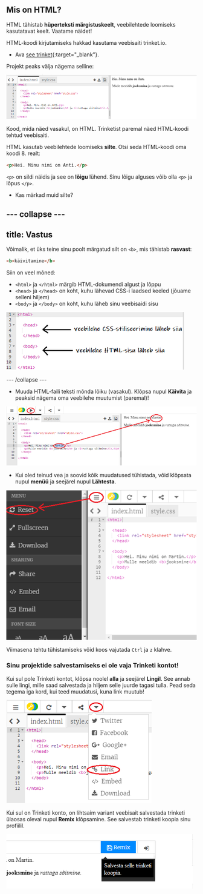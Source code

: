 ## Mis on HTML?

HTML tähistab **hüperteksti märgistuskeelt**, veebilehtede loomiseks kasutatavat keelt. Vaatame näidet!

HTML-koodi kirjutamiseks hakkad kasutama veebisaiti trinket.io.

+ Ava [see trinket](https://trinket.io/html/e4f53b8cef){:target="_blank"}.

Projekt peaks välja nägema selline:

![kuvatõmmis](images/birthday-starter.png)

Kood, mida näed vasakul, on HTML. Trinketist paremal näed HTML-koodi tehtud veebisaiti.

HTML kasutab veebilehtede loomiseks **silte**. Otsi seda HTML-koodi oma koodi 8. realt:

```html
<p>Hei. Minu nimi on Anti.</p>
```

`<p>` on sildi näidis ja see on **lõigu** lühend. Sinu lõigu alguses võib olla `<p>` ja lõpus `</p>`.

+ Kas märkad muid silte?

--- collapse ---
---
title: Vastus
---

Võimalik, et üks teine sinu poolt märgatud silt on `<b>`, mis tähistab **rasvast**:

```html
<b>käivitamine</b>
```

Siin on veel mõned:

+ `<html>` ja `</html>` märgib HTML-dokumendi algust ja lõppu
+ `<head>` ja `</head>` on koht, kuhu lähevad CSS-i laadsed keeled (jõuame selleni hiljem)
+ `<body>` ja `</body>` on koht, kuhu läheb sinu veebisaidi sisu

![kuvatõmmis](images/birthday-head-body.png)

--- /collapse ---

+ Muuda HTML-faili teksti mõnda lõiku (vasakul). Klõpsa nupul **Käivita** ja peaksid nägema oma veebilehe muutumist (paremal)!

![kuvatõmmis](images/birthday-edit-html.png)

+ Kui oled teinud vea ja soovid kõik muudatused tühistada, võid klõpsata nupul **menüü** ja seejärel nupul **Lähtesta**.

![kuvatõmmis](images/birthday-reset.png)

Viimasena tehtu tühistamiseks võid koos vajutada `Ctrl` ja `z` klahve.

### Sinu projektide salvestamiseks ei ole vaja Trinketi kontot!

Kui sul pole Trinketi kontot, klõpsa noolel **alla** ja seejärel **Lingil**. See annab sulle lingi, mille saad salvestada ja hiljem selle juurde tagasi tulla. Pead seda tegema iga kord, kui teed muudatusi, kuna link muutub!

![kuvatõmmis](images/birthday-link.png)

Kui sul on Trinketi konto, on lihtsaim variant veebisait salvestada trinketi ülaosas oleval nupul **Remix** klõpsamine. See salvestab trinketi koopia sinu profiilil.

![kuvatõmmis](images/birthday-remix.png)